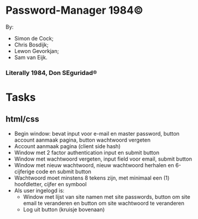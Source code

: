 # Password-Manager 1984©
By: 
* Simon de Cock;
* Chris Bosdijk;
* Lewon Gevorkjan;
* Sam van Eijk.

### **Literally 1984, Don SEguridad®**

# Tasks
## html/css
* Begin window: bevat input voor e-mail en master password, button account aanmaak pagina, button wachtwoord vergeten
* Account aanmaak pagina (client side hash)
* Window met 2 factor authentication input en submit button
* Window met wachtwoord vergeten, input field voor email, submit button
* Window met nieuw wachtwoord, nieuw wachtwoord herhalen en 6-cijferige code en submit button
* Wachtwoord moet minstens 8 tekens zijn, met minimaal een (1) hoofdletter, cijfer en symbool
* Als user ingelogd is:
  * Window met lijst van site namen met site passwords, button om site email te veranderen en button om site wachtwoord te veranderen
  * Log uit button (kruisje bovenaan)
